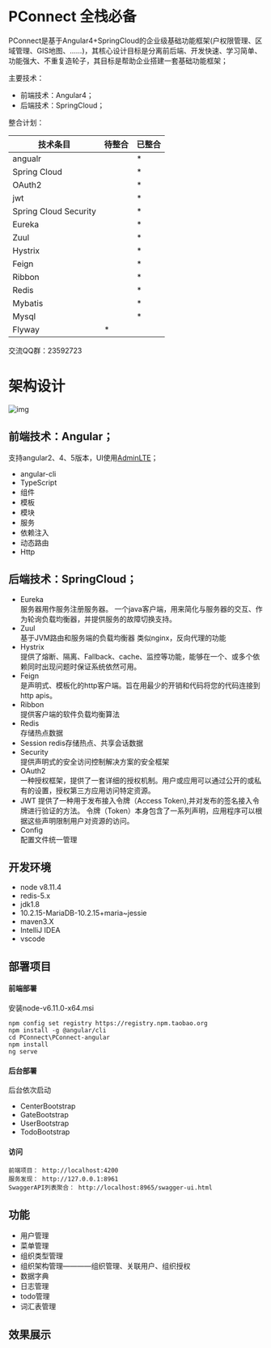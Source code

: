 #  **PConnect 全栈必备** 
PConnect是基于Angular4+SpringCloud的企业级基础功能框架(户权限管理、区域管理、GIS地图、......)，其核心设计目标是分离前后端、开发快速、学习简单、功能强大、不重复造轮子，其目标是帮助企业搭建一套基础功能框架；  

主要技术：

- 前端技术：Angular4；
- 后端技术：SpringCloud；


整合计划：

| 技术条目 | 待整合 | 已整合 |
| --- | --- | --- |
| angualr |  | * |
| Spring Cloud |  | * |
| OAuth2 |  | * |
| jwt |  | * |
| Spring Cloud Security |  | * |
| Eureka |  | * |
| Zuul |  | * |
| Hystrix |  | * |
| Feign |  | * |
| Ribbon |  | * |
| Redis |  | * |
| Mybatis |  | * |
| Mysql |  | * |
| Flyway | * |  |


交流QQ群：23592723  

# 架构设计 
![img](http://on-img.com/chart_image/5954b886e4b0ad619ac73246.png)

## 前端技术：Angular；
支持angular2、4、5版本，UI使用[AdminLTE](https://github.com/almasaeed2010/AdminLTE)；
- angular-cli
- TypeScript
- 组件
- 模板 
- 模块
- 服务
- 依赖注入
- 动态路由 
- Http


## 后端技术：SpringCloud；
- Eureka  
    服务器用作服务注册服务器。
    一个java客户端，用来简化与服务器的交互、作为轮询负载均衡器，并提供服务的故障切换支持。
- Zuul  
    基于JVM路由和服务端的负载均衡器
    类似nginx，反向代理的功能
- Hystrix  
    提供了熔断、隔离、Fallback、cache、监控等功能，能够在一个、或多个依赖同时出现问题时保证系统依然可用。
- Feign  
    是声明式、模板化的http客户端。旨在用最少的开销和代码将您的代码连接到http apis。
- Ribbon  
    提供客户端的软件负载均衡算法
- Redis  
    存储热点数据
- Session
    redis存储热点、共享会话数据
- Security  
    提供声明式的安全访问控制解决方案的安全框架
- OAuth2  
    一种授权框架，提供了一套详细的授权机制。用户或应用可以通过公开的或私有的设置，授权第三方应用访问特定资源。
- JWT
    提供了一种用于发布接入令牌（Access Token),并对发布的签名接入令牌进行验证的方法。 令牌（Token）本身包含了一系列声明，应用程序可以根据这些声明限制用户对资源的访问。
- Config  
    配置文件统一管理

## 开发环境
- node v8.11.4
- redis-5.x
- jdk1.8
- 10.2.15-MariaDB-10.2.15+maria~jessie
- maven3.X
- IntelliJ IDEA 
- vscode


## 部署项目
#### 前端部署  
安装node-v6.11.0-x64.msi  
```
npm config set registry https://registry.npm.taobao.org
npm install -g @angular/cli
cd PConnect\PConnect-angular
npm install
ng serve
```

#### 后台部署 
后台依次启动
- CenterBootstrap
- GateBootstrap
- UserBootstrap  
- TodoBootstrap  

#### 访问
```
前端项目： http://localhost:4200 
服务发现： http://127.0.0.1:8961
SwaggerAPI列表聚合： http://localhost:8965/swagger-ui.html
```

## 功能      
- 用户管理     
- 菜单管理  
- 组织类型管理  
- 组织架构管理————组织管理、关联用户、组织授权  
- 数据字典
- 日志管理
- todo管理
- 词汇表管理
  
 
## 效果展示

